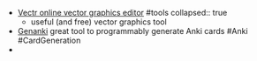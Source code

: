 - [Vectr online vector graphics editor](https://vectr.com) #tools
  collapsed:: true
	- useful (and free) vector graphics tool
- [Genanki](https://github.com/kerrickstaley/genanki) great tool to programmably generate Anki cards #Anki #CardGeneration
-